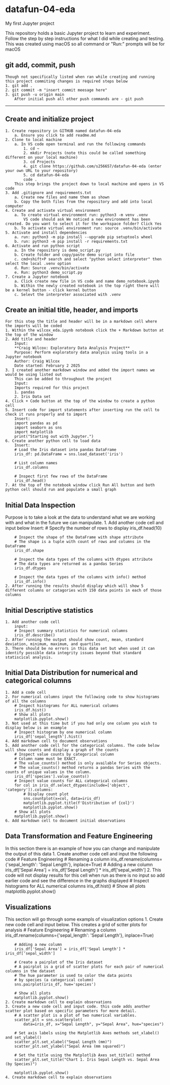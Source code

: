# datafun-04-eda
My first Jupyter project

This repository holds a basic Jupyter project to learn and experiment. Follow the step by step instructions for what I did while creating and testing. This was created using macOS so all command or "Run:" prompts will be for macOS

## git add, commit, push
    Though not specifically listed when ran while creating and running this project commiting changes is required steps below
    1. git add .
    2. git commit -m "insert commit meesage here"
    3. git push -u origin main
        After initial push all other push commands are - git push

---

## Create and initialize project
    1. Create repository in GITHUB named datafun-04-eda
        a. Ensure you click to add readme.md
    2. Clone to local machine
        a. In VS code open terminal and run the following commands
            1. cd ~
            2. mkdir Projects (note this could be called something different on your local machine)
            3. cd Projects
            4. git clone https://github.com/s256657/datafun-04-eda (enter your own URL to your repository)
            5. cd datafun-04-eda
            code .
        This step brings the project down to local machine and opens in VS code
    3. Add .gitignore and requirements.txt
        a. Create new files and name them as shown
        b. Copy the both files from the repository and add into local computer
    4. Create and activate virtual environment
        a. To create virtual environment run: python3 -m venv .venv
            VS code should ask We noticed a new environment has been created. Do you want to select it for the workspace folder? Click Yes
        b. To activate virtual environment run: source .venv/bin/activate
    5. Activate and install dependencies
        a. run: python3 -m pip install --upgrade pip setuptools wheel
        b. run: python3 -m pip install -r requirements.txt
    6. Activate and run python script
        a. In the repository is demo_script.py
        b. Create folder and copy/paste demo script into file
        c. cmd+shift+P search and select "python select interpreter" then select the local .venv option
        d. Run: Source .venv/bin/activate
        e. Run: python3 demo_script.py
    7. Create a Jupyter notebook
        a. Click create new file in VS code and name demo_notebook.ipynb
        b. Within the newly created notebook in the top right there will be a kernel button - click kernel button
        c. Selevt the interpreter associated with .venv

## Create an initial title, header, and imports
    For this step the title and header will be in a markdown cell where the imports will be coded
    1. Within the wilcox_eda.ipynb notebook click the + Markdown button at the top of the window
    2. Add title and header
        Input:
        **Craig Wilcox: Exploratory Data Analysis Project**
        Purpose: Perform exploratory data analysis using tools in a Jupyter notebook
        Author: Craig Wilcox
        Date started: February 2 2025
    3. I created another markdown window and added the import names we would be using listed out
        This can be added to throughout the project
        Input:
        Imports required for this project
        1. pandas
        2. Iris Data set
    4. Click + Code button at the top of the window to create a python cell
    5. Insert code for import statements after inserting run the cell to check it runs properly and to import
        Insert:
        import pandas as pd
        import seaborn as sns
        import matplotlib
        print("Starting out with Jupyter.")
    6. Create another python cell to load data
        Insert:
        # Load the Iris dataset into pandas DataFrame
        iris_df: pd.DataFrame = sns.load_dataset('iris')

        # List column names
        iris_df.columns

        # Inspect first few rows of the DataFrame
        iris_df.head()
    7. At the top of the notebook window click Run All button and both python cell should run and populate a small graph

## Initial Data Inspection
Purpose is to take a look at the data to understand what we are working with and what in the future we can manipulate.
    1. Add another code cell and input below
        Insert:
        # Specify the number of rows to display
        iris_df.head(10)

        # Inspect the shape of the DataFrame with shape attribute
        # The shape is a tuple with count of rows and columns in the DataFrame
        iris_df.shape

        # Inspect the data types of the columns with dtypes attribute
        # The data types are returned as a pandas Series
        iris_df.dtypes

        # Inspect the data types of the columns with info() method
        iris_df.info()
    2. After running the results should display which will show 5 different columns or catagories with 150 data points in each of those columns

## Initial Descriptive statistics
    1. Add another code cell 
        input:
        # Inspect summary statistics for numerical columns
        iris_df.describe()
    2. After running the output should show count, mean, standard deviation, minimum, maximum, and quartiles
    3. There should be no errors in this data set but when used it can identify possible data integrity issues beyond that standard statiscical analysis.
## Initial Data Distribution for numerical and categorical columns
    1. Add a code cell
    2. For numerical columns input the following code to show histograms of all the columns
        # Inspect histograms for ALL numerical columns
        iris_df.hist()
        # Show all plots
        matplotlib.pyplot.show()
    3. Not used at this time but if you had only one column you wish to display below is an example
        # Inspect histogram by one numerical column
        iris_df['sepal_length'].hist()
    4. Add markdown cell to document observations
    5. Add another code cell for the categorical columns. The code below will show counts and display a graph of the counts
        # Inspect value counts by categorical column
        # Column name must be EXACT.
        # The value_counts() method is only available for Series objects.
        # The value_counts() method returns a pandas Series with the counts of unique values in the column.
        iris_df['species'].value_counts()
        # Inspect value counts for ALL categorical columns
        for col in iris_df.select_dtypes(include=['object', 'category']).columns:
            # Display count plot
            sns.countplot(x=col, data=iris_df)
            matplotlib.pyplot.title(f'Distribution of {col}')
            matplotlib.pyplot.show()
        # Show all plots
        matplotlib.pyplot.show()
    6. Add markdown cell to document initial observations
## Data Transformation and Feature Engineering
In this section there is an example of how you can change and manipulate the output of this data
    1. Create another code cell and input the following code
        # Feature Engineering
        # Renaming a column
        iris_df.rename(columns={'sepal_length': 'Sepal Length'}, inplace=True)
        # Adding a new column
        iris_df['Sepal Area'] = iris_df['Sepal Length'] * iris_df['sepal_width']
    2. This code will not display results for this cell when run as there is no input so add earlier code and see the difference in the graphs displayed
        # Inspect histograms for ALL numerical columns
        iris_df.hist()
        # Show all plots
        matplotlib.pyplot.show()
## Visualizations
This section will go through some exampls of visualization options
    1. Create new code cell and input below. This creates a grid of sctter plots for analysis
        # Feature Engineering
        # Renaming a column
        iris_df.rename(columns={'sepal_length': 'Sepal Length'}, inplace=True)

        # Adding a new column
        iris_df['Sepal Area'] = iris_df['Sepal Length'] * iris_df['sepal_width']

        # Create a pairplot of the Iris dataset
        # A pairplot is a grid of scatter plots for each pair of numerical columns in the dataset
        # The hue parameter is used to color the data points 
        # by species (a categorical column)
        sns.pairplot(iris_df, hue='species')

        # Show all plots
        matplotlib.pyplot.show()
    2. Create markdown cell to explain observations
    3. Create a new code cell and input code. this code adds another scatter plot based on specific parameters for more detail.
        # A scatter plot is a plot of two numerical variables.
        scatter_plt = sns.scatterplot(
            data=iris_df, x="Sepal Length", y="Sepal Area", hue="species")

        # Set axis labels using the Matplotlib Axes methods set_xlabel() and set_ylabel()
        scatter_plt.set_xlabel("Sepal Length (mm)")
        scatter_plt.set_ylabel("Sepal Area (mm squared)")   

        # Set the title using the Matplotlib Axes set_title() method
        scatter_plt.set_title("Chart 1. Iris Sepal Length vs. Sepal Area (by Species)")

        matplotlib.pyplot.show()
    4. Create markdown cell to explain observations
